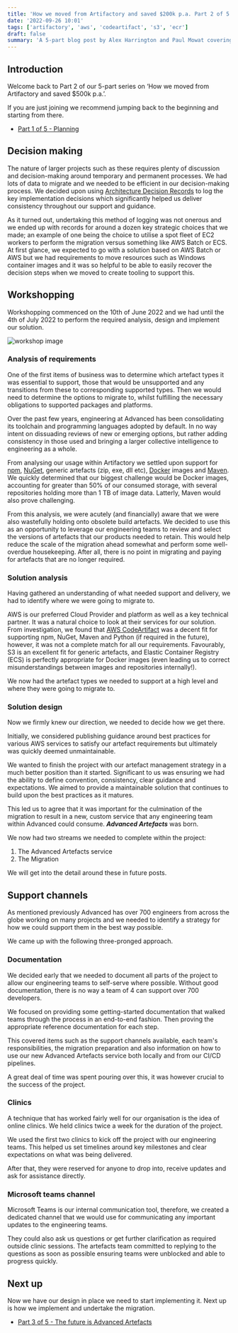```yaml
---
title: 'How we moved from Artifactory and saved $200k p.a. Part 2 of 5 - Design'
date: '2022-09-26 10:01'
tags: ['artifactory', 'aws', 'codeartifact', 's3', 'ecr']
draft: false
summary: 'A 5-part blog post by Alex Harrington and Paul Mowat covering the migration of 25 TB of artefacts from JFrog Artifactory to a custom solution we created for Advanced, achieving significant cost efficiency. This part covers our approach to design.'
---
```


## Introduction

Welcome back to Part 2 of our 5-part series on ‘How we moved from Artifactory and saved $500k p.a.’.

If you are just joining we recommend jumping back to the beginning and starting from there.

- [Part 1 of 5 - Planning](/blog/how-we-moved-from-artifactory-and-saved-200k/part-1-planning)

## Decision making

The nature of larger projects such as these requires plenty of discussion and decision-making around temporary and permanent processes. We had lots of data to migrate and we needed to be efficient in our decision-making process. We decided upon using [Architecture Decision Records](https://adr.github.io/) to log the key implementation decisions which significantly helped us deliver consistency throughout our support and guidance.

As it turned out, undertaking this method of logging was not onerous and we ended up with records for around a dozen key strategic choices that we made; an example of one being the choice to utilise a spot fleet of EC2 workers to perform the migration versus something like AWS Batch or ECS. At first glance, we expected to go with a solution based on AWS Batch or AWS but we had requirements to move resources such as Windows container images and it was so helpful to be able to easily recover the decision steps when we moved to create tooling to support this.

## Workshopping

Workshopping commenced on the 10th of June 2022 and we had until the 4th of July 2022 to perform the required analysis, design and implement our solution.

![workshop image](/static/images/how-we-moved-from-artifactory-and-saved-200k/part-2/kvalifik-5Q07sS54D0Q-unsplash.jpg)

### Analysis of requirements

One of the first items of business was to determine which artefact types it was essential to support, those that would be unsupported and any transitions from these to corresponding supported types. Then we would need to determine the options to migrate to, whilst fulfilling the necessary obligations to supported packages and platforms.

Over the past few years, engineering at Advanced has been consolidating its toolchain and programming languages adopted by default. In no way intent on dissuading reviews of new or emerging options, but rather adding consistency in those used and bringing a larger collective intelligence to engineering as a whole.

From analysing our usage within Artifactory we settled upon support for [npm](https://www.npmjs.com/), [NuGet](https://www.nuget.org/), generic artefacts (zip, exe, dll etc), [Docker](https://www.docker.com/) images and [Maven](https://maven.apache.org/). We quickly determined that our biggest challenge would be Docker images, accounting for greater than 50% of our consumed storage, with several repositories holding more than 1 TB of image data. Latterly, Maven would also prove challenging.

From this analysis, we were acutely (and financially) aware that we were also wastefully holding onto obsolete build artefacts. We decided to use this as an opportunity to leverage our engineering teams to review and select the versions of artefacts that our products needed to retain. This would help reduce the scale of the migration ahead somewhat and perform some well-overdue housekeeping. After all, there is no point in migrating and paying for artefacts that are no longer required.

### Solution analysis

Having gathered an understanding of what needed support and delivery, we had to identify where we were going to migrate to.

AWS is our preferred Cloud Provider and platform as well as a key technical partner. It was a natural choice to look at their services for our solution. From investigation, we found that [AWS CodeArtifact](https://aws.amazon.com/codeartifact/) was a decent fit for supporting npm, NuGet, Maven and Python (if required in the future), however, it was not a complete match for all our requirements. Favourably, S3 is an excellent fit for generic artefacts, and Elastic Container Registry (ECS) is perfectly appropriate for Docker images (even leading us to correct misunderstandings between images and repositories internally!).

We now had the artefact types we needed to support at a high level and where they were going to migrate to.

### Solution design

Now we firmly knew our direction, we needed to decide how we get there.

Initially, we considered publishing guidance around best practices for various AWS services to satisfy our artefact requirements but ultimately was quickly deemed unmaintainable.

We wanted to finish the project with our artefact management strategy in a much better position than it started. Significant to us was ensuring we had the ability to define convention, consistency, clear guidance and expectations. We aimed to provide a maintainable solution that continues to build upon the best practices as it matures.

This led us to agree that it was important for the culmination of the migration to result in a new, custom service that any engineering team within Advanced could consume. ***Advanced Artefacts*** was born.

We now had two streams we needed to complete within the project:

1. The Advanced Artefacts service
2. The Migration

We will get into the detail around these in future posts.

## Support channels

As mentioned previously Advanced has over 700 engineers from across the globe working on many projects and we needed to identify a strategy for how we could support them in the best way possible.

We came up with the following three-pronged approach.

### Documentation

We decided early that we needed to document all parts of the project to allow our engineering teams to self-serve where possible. Without good documentation, there is no way a team of 4 can support over 700 developers.

We focused on providing some getting-started documentation that walked teams through the process in an end-to-end fashion. Then proving the appropriate reference documentation for each step.

This covered items such as the support channels available, each team's responsibilities, the migration preparation and also information on how to use our new Advanced Artefacts service both locally and from our CI/CD pipelines.

A great deal of time was spent pouring over this, it was however crucial to the success of the project.

### Clinics

A technique that has worked fairly well for our organisation is the idea of online clinics. We held clinics twice a week for the duration of the project.

We used the first two clinics to kick off the project with our engineering teams. This helped us set timelines around key milestones and clear expectations on what was being delivered.

After that, they were reserved for anyone to drop into, receive updates and ask for assistance directly.

### Microsoft teams channel

Microsoft Teams is our internal communication tool, therefore, we created a dedicated channel that we would use for communicating any important updates to the engineering teams.

They could also ask us questions or get further clarification as required outside clinic sessions. The artefacts team committed to replying to the questions as soon as possible ensuring teams were unblocked and able to progress quickly.

## Next up

Now we have our design in place we need to start implementing it. Next up is how we implement and undertake the migration.

- [Part 3 of 5 - The future is Advanced Artefacts](/blog/how-we-moved-from-artifactory-and-saved-200k/part-3-the-future-is-advanced-artefacts)

